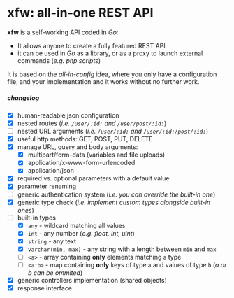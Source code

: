 # xfw: all-in-one REST API



**xfw** is a self-working API coded in *Go*:

- It allows anyone to create a fully featured REST API
- it can be used in *Go* as a library, or as a proxy to launch external commands (*e.g. php scripts*)

It is based on the *all-in-config* idea, where you only have a configuration file, and your implementation and it works without no further work.




##### changelog

- [x] human-readable json configuration
- [x] nested routes (*i.e. `/user/:id:` and `/user/post/​:id:​`*)
- [ ] nested URL arguments (*i.e. `/user/:id:` and `/user/:id:/post/​:id:​`*)
- [x] useful http methods: GET, POST, PUT, DELETE
- [x] manage URL, query and body arguments:
  - [x] multipart/form-data (variables and file uploads)
  - [x] application/x-www-form-urlencoded
  - [x] application/json
- [x] required vs. optional parameters with a default value
- [x] parameter renaming
- [ ] generic authentication system (*i.e. you can override the built-in one*)
- [x] generic type check (*i.e. implement custom types alongside built-in ones*)
- [ ] built-in types
	- [x] `any` - wildcard matching all values
	- [x] `int` - any number (*e.g. float, int, uint*)
	- [x] `string` - any text
	- [x] `varchar(min, max)` - any string with a length between `min` and `max`
	- [ ] `<a>` - array containing **only** elements matching `a` type
	- [ ] `<a:b>` - map containing **only** keys of type `a` and values of type `b` (*a or b can be ommited*)
- [x] generic controllers implementation (shared objects)
- [x] response interface